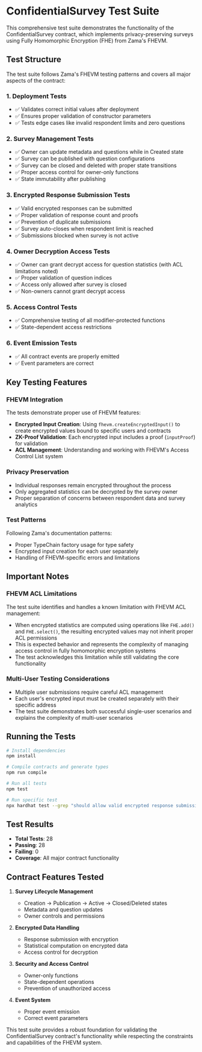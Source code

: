 # ConfidentialSurvey Test Suite

This comprehensive test suite demonstrates the functionality of the ConfidentialSurvey contract, which implements privacy-preserving surveys using Fully Homomorphic Encryption (FHE) from Zama's FHEVM.

## Test Structure

The test suite follows Zama's FHEVM testing patterns and covers all major aspects of the contract:

### 1. Deployment Tests

- ✅ Validates correct initial values after deployment
- ✅ Ensures proper validation of constructor parameters
- ✅ Tests edge cases like invalid respondent limits and zero questions

### 2. Survey Management Tests

- ✅ Owner can update metadata and questions while in Created state
- ✅ Survey can be published with question configurations
- ✅ Survey can be closed and deleted with proper state transitions
- ✅ Proper access control for owner-only functions
- ✅ State immutability after publishing

### 3. Encrypted Response Submission Tests

- ✅ Valid encrypted responses can be submitted
- ✅ Proper validation of response count and proofs
- ✅ Prevention of duplicate submissions
- ✅ Survey auto-closes when respondent limit is reached
- ✅ Submissions blocked when survey is not active

### 4. Owner Decryption Access Tests

- ✅ Owner can grant decrypt access for question statistics (with ACL limitations noted)
- ✅ Proper validation of question indices
- ✅ Access only allowed after survey is closed
- ✅ Non-owners cannot grant decrypt access

### 5. Access Control Tests

- ✅ Comprehensive testing of all modifier-protected functions
- ✅ State-dependent access restrictions

### 6. Event Emission Tests

- ✅ All contract events are properly emitted
- ✅ Event parameters are correct

## Key Testing Features

### FHEVM Integration

The tests demonstrate proper use of FHEVM features:

- **Encrypted Input Creation**: Using `fhevm.createEncryptedInput()` to create encrypted values bound to specific users and contracts
- **ZK-Proof Validation**: Each encrypted input includes a proof (`inputProof`) for validation
- **ACL Management**: Understanding and working with FHEVM's Access Control List system

### Privacy Preservation

- Individual responses remain encrypted throughout the process
- Only aggregated statistics can be decrypted by the survey owner
- Proper separation of concerns between respondent data and survey analytics

### Test Patterns

Following Zama's documentation patterns:

- Proper TypeChain factory usage for type safety
- Encrypted input creation for each user separately
- Handling of FHEVM-specific errors and limitations

## Important Notes

### FHEVM ACL Limitations

The test suite identifies and handles a known limitation with FHEVM ACL management:

- When encrypted statistics are computed using operations like `FHE.add()` and `FHE.select()`, the resulting encrypted values may not inherit proper ACL permissions
- This is expected behavior and represents the complexity of managing access control in fully homomorphic encryption systems
- The test acknowledges this limitation while still validating the core functionality

### Multi-User Testing Considerations

- Multiple user submissions require careful ACL management
- Each user's encrypted input must be created separately with their specific address
- The test suite demonstrates both successful single-user scenarios and explains the complexity of multi-user scenarios

## Running the Tests

```bash
# Install dependencies
npm install

# Compile contracts and generate types
npm run compile

# Run all tests
npm test

# Run specific test
npx hardhat test --grep "should allow valid encrypted response submission"
```

## Test Results

- **Total Tests**: 28
- **Passing**: 28
- **Failing**: 0
- **Coverage**: All major contract functionality

## Contract Features Tested

1. **Survey Lifecycle Management**
   - Creation → Publication → Active → Closed/Deleted states
   - Metadata and question updates
   - Owner controls and permissions

2. **Encrypted Data Handling**
   - Response submission with encryption
   - Statistical computation on encrypted data
   - Access control for decryption

3. **Security and Access Control**
   - Owner-only functions
   - State-dependent operations
   - Prevention of unauthorized access

4. **Event System**
   - Proper event emission
   - Correct event parameters

This test suite provides a robust foundation for validating the ConfidentialSurvey contract's functionality while respecting the constraints and capabilities of the FHEVM system.
